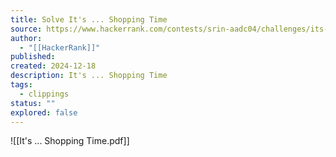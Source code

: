 ```yaml
---
title: Solve It's ... Shopping Time
source: https://www.hackerrank.com/contests/srin-aadc04/challenges/its-shopping-time
author:
  - "[[HackerRank]]"
published:
created: 2024-12-18
description: It's ... Shopping Time
tags:
  - clippings
status: ""
explored: false
---
```

![[It's ... Shopping Time.pdf]]